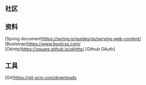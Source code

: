 ## 社区

## 资料
[Spring document]https://spring.io/guides/gs/serving-web-content/
[Bootstrap]https://www.bootcss.com/
[Okhttp]https://square.github.io/okhttp/
[Github OAuth]
## 工具
[Git]https://git-scm.com/downloads